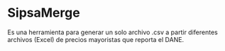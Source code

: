 # SipsaMerge
Es una herramienta para generar un solo archivo .csv a partir diferentes archivos (Excel) de precios mayoristas que reporta el DANE.
